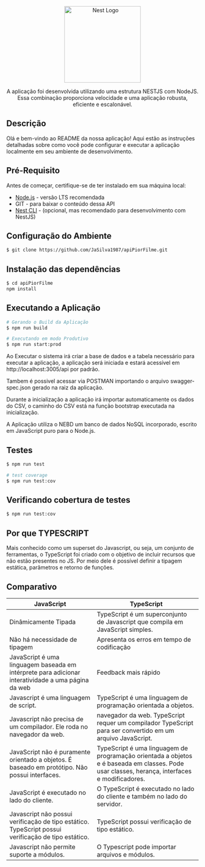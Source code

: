 <p align="center">
  <a href="http://nestjs.com/" target="blank"><img src="https://nestjs.com/img/logo-small.svg" width="200" alt="Nest Logo" /></a>
</p>

[circleci-image]: https://img.shields.io/circleci/build/github/nestjs/nest/master?token=abc123def456
[circleci-url]: https://circleci.com/gh/nestjs/nest

  <p align="center">A aplicação foi desenvolvida utilizando uma estrutura NESTJS com NodeJS. Essa combinação proporciona velocidade e uma aplicação robusta, eficiente e escalonável.</p>
  
## Descrição

Olá e bem-vindo ao README da nossa aplicação! Aqui estão as instruções detalhadas sobre como você pode configurar e executar a aplicação localmente em seu ambiente de desenvolvimento.

## Pré-Requisito

Antes de começar, certifique-se de ter instalado em sua máquina local:

- <a href="http://nodejs.org" target="_blank">Node.js</a> - versão LTS recomendada
- GIT - para baixar o conteúdo dessa API
- <a href="https://docs.nestjs.com/cli/overview" target="_blank">Nest CLI</a> - (opcional, mas recomendado para desenvolvimento com NestJS)

## Configuração do Ambiente

```bash
$ git clone https://github.com/JaSilva1987/apiPiorFilme.git
```

## Instalação das dependências

```bash
$ cd apiPiorFilme
npm install
```

## Executando a Aplicação

```bash
# Gerando o Build da Aplicação
$ npm run build

# Executando em modo Produtivo
$ npm run start:prod
```

Ao Executar o sistema irá criar a base de dados e a tabela necessário para executar a aplicação, a aplicação será iniciada e estará acessível em http://localhost:3005/api por padrão.

Tambem é possivel acessar via POSTMAN importando o arquivo swagger-spec.json gerado na raiz da aplicação.

Durante a inicialização a aplicação irá importar automaticamente os dados do CSV, o caminho do CSV está na função bootstrap executada na inicialização.

A Aplicação utiliza o NEBD um banco de dados NoSQL incorporado, escrito em JavaScript puro para o Node.js.

## Testes

```bash
$ npm run test

# test coverage
$ npm run test:cov
```

## Verificando cobertura de testes

```bash
$ npm run test:cov
```

## Por que TYPESCRIPT

Mais conhecido como um superset do Javascript, ou seja, um conjunto de ferramentas, o TypeScript foi criado com o objetivo de incluir recursos que não estão presentes no JS. Por meio dele é possível definir a tipagem estática, parâmetros e retorno de funções.

## Comparativo

| JavaScript                                                                                          | TypeScript                                                                                                                                    |
| --------------------------------------------------------------------------------------------------- | --------------------------------------------------------------------------------------------------------------------------------------------- |
| Dinâmicamente Tipada                                                                                | TypeScript é um superconjunto de Javascript que compila em JavaScript simples.                                                                |
| Não há necessidade de tipagem                                                                       | Apresenta os erros em tempo de codificação                                                                                                    |
| JavaScript é uma linguagem baseada em intérprete para adicionar interatividade a uma página da web  | Feedback mais rápido                                                                                                                          |
| Javascript é uma linguagem de script.                                                               | TypeScript é uma linguagem de programação orientada a objetos.                                                                                |
| Javascript não precisa de um compilador. Ele roda no navegador da web.                              | navegador da web. TypeScript requer um compilador TypeScript para ser convertido em um arquivo JavaScript.                                    |
| JavaScript não é puramente orientado a objetos. É baseado em protótipo. Não possui interfaces.      | TypeScript é uma linguagem de programação orientada a objetos e é baseada em classes. Pode usar classes, herança, interfaces e modificadores. |
| JavaScript é executado no lado do cliente.                                                          | O TypeScript é executado no lado do cliente e também no lado do servidor.                                                                     |
| Javascript não possui verificação de tipo estático. TypeScript possui verificação de tipo estático. | TypeScript possui verificação de tipo estático.                                                                                               |
| Javascript não permite suporte a módulos.                                                           | O Typescript pode importar arquivos e módulos.                                                                                                |
